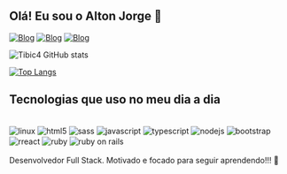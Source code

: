 ## Olá! Eu sou o Alton Jorge 👋


[![Blog](https://img.shields.io/badge/Gmail-D14836?style=for-the-badge&logo=gmail&logoColor=white)](bicagold@gmail.com)
[![Blog](https://img.shields.io/badge/WhatsApp-25D366?style=for-the-badge&logo=whatsapp&logoColor=white)](https://api.whatsapp.com/send?phone=34999877979)
[![Blog](https://img.shields.io/badge/LinkedIn-0077B5?style=for-the-badge&logo=linkedin&logoColor=white)](https://www.linkedin.com/in/alton-vieira-02839423b/)

![Tibic4 GitHub stats](https://github-readme-stats.vercel.app/api?username=Tibic4&show_icons=true&theme=dracula)

[![Top Langs](https://github-readme-stats.vercel.app/api/top-langs/?username=Tibic4)](https://github.com/Tibic4/github-readme-stats)

## Tecnologias que uso no meu dia a dia

<div style="display: inline_block"><br/>
  <img align="center" alt="linux" src= "https://img.shields.io/badge/Linux-FCC624?style=for-the-badge&logo=linux&logoColor=black"/>
  <img align="center" alt="html5" src= "https://img.shields.io/badge/HTML-239120?style=for-the-badge&logo=html5&logoColor=white"/>
  <img align="center" alt="sass" src= "https://img.shields.io/badge/Sass-CC6699?style=for-the-badge&logo=sass&logoColor=white"/>
  <img align="center" alt="javascript" src= "https://img.shields.io/badge/JavaScript-F7DF1E?style=for-the-badge&logo=javascript&logoColor=black"/>
  <img align="center" alt="typescript" src= "https://img.shields.io/badge/TypeScript-007ACC?style=for-the-badge&logo=typescript&logoColor=white"/>
  <img align="center" alt="nodejs" src= "https://img.shields.io/badge/Node.js-43853D?style=for-the-badge&logo=node.js&logoColor=white"/>
  <img align="center" alt="bootstrap" src= "https://img.shields.io/badge/Bootstrap-563D7C?style=for-the-badge&logo=bootstrap&logoColor=white"/>
  <img align="center" alt="rreact" src= "https://img.shields.io/badge/React-20232A?style=for-the-badge&logo=react&logoColor=61DAFB"/>
  <img align="center" alt="ruby" src= "https://img.shields.io/badge/Ruby-CC342D?style=for-the-badge&logo=ruby&logoColor=white"/>
  <img align="center" alt="ruby on rails" src= "https://img.shields.io/badge/Ruby_on_Rails-CC0000?style=for-the-badge&logo=ruby-on-rails&logoColor=white"/>
  
</div><br/>
  Desenvolvedor Full Stack. Motivado e focado para seguir aprendendo!!! 💪
